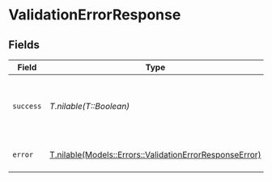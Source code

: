 # ValidationErrorResponse


## Fields

| Field                                                                                                          | Type                                                                                                           | Required                                                                                                       | Description                                                                                                    | Example                                                                                                        |
| -------------------------------------------------------------------------------------------------------------- | -------------------------------------------------------------------------------------------------------------- | -------------------------------------------------------------------------------------------------------------- | -------------------------------------------------------------------------------------------------------------- | -------------------------------------------------------------------------------------------------------------- |
| `success`                                                                                                      | *T.nilable(T::Boolean)*                                                                                        | :heavy_minus_sign:                                                                                             | It demonstrates whether the request is successful or not.                                                      | false                                                                                                          |
| `error`                                                                                                        | [T.nilable(Models::Errors::ValidationErrorResponseError)](../../models/errors/validationerrorresponseerror.md) | :heavy_minus_sign:                                                                                             | Returns the problem that has occured                                                                           |                                                                                                                |